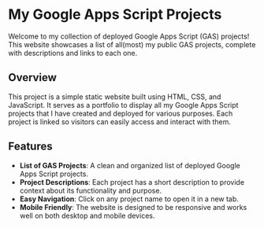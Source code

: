 # My Google Apps Script Projects

Welcome to my collection of deployed Google Apps Script (GAS) projects! This website showcases a list of all(most) my public GAS projects, complete with descriptions and links to each one.

## Overview

This project is a simple static website built using HTML, CSS, and JavaScript. It serves as a portfolio to display all my Google Apps Script projects that I have created and deployed for various purposes. Each project is linked so visitors can easily access and interact with them.

## Features

- **List of GAS Projects**: A clean and organized list of deployed Google Apps Script projects.
- **Project Descriptions**: Each project has a short description to provide context about its functionality and purpose.
- **Easy Navigation**: Click on any project name to open it in a new tab.
- **Mobile Friendly**: The website is designed to be responsive and works well on both desktop and mobile devices.
